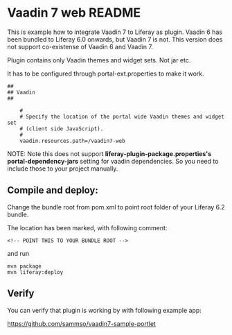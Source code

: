# Vaadin 7 web README

This is example how to integrate Vaadin 7 to Liferay as plugin. 
Vaadin 6 has been bundled to Liferay 6.0 onwards, but Vaadin 7 is not. 
This version does not support co-existense of Vaadin 6 and Vaadin 7.

Plugin contains only Vaadin themes and widget sets. Not jar etc.

It has to be configured through portal-ext.properties to make it work.

```
##
## Vaadin
##

    #
    # Specify the location of the portal wide Vaadin themes and widget set
    # (client side JavaScript).
    #
    vaadin.resources.path=/vaadin7-web
```

NOTE: Note this does not support **liferay-plugin-package.properties's portal-dependency-jars** setting for vaadin dependencies. So you need to include those to your project manually.

## Compile and deploy:

Change the bundle root from pom.xml to point root folder of your Liferay 6.2 bundle. 

The location has been marked, with following comment:

```
<!-- POINT THIS TO YOUR BUNDLE ROOT -->
```
and run

```
mvn package
mvn liferay:deploy
```

## Verify

You can verify that plugin is working by with following example app: 

https://github.com/sammso/vaadin7-sample-portlet